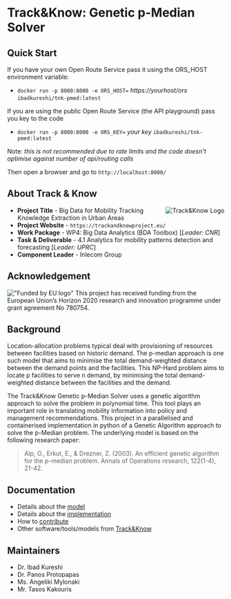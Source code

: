 # Track&Know: Genetic p-Median Solver

## Quick Start

If you have your own Open Route Service pass it using the ORS_HOST environment variable:

* `docker run -p 8000:8000 -e ORS_HOST=` *https://yourhost/ors*  `ibadkureshi/tnk-pmed:latest`

If you are using the public Open Route Service (the API playground) pass you key to the code

* `docker run -p 8000:8000 -e ORS_KEY=` *your key*  `ibadkureshi/tnk-pmed:latest`

Note: *this is not recommended due to rate limits and the code doesn't optimise against number of api/routing calls*

Then open a browser and go to `http://localhost:8000/`

## About Track & Know

<img src="https://github.com/ibadkureshi/tnk-locationallocation/blob/master/docs/images/proj-logo.png?raw=true" align="right" alt="Track&Know Logo" >

* **Project Title** - Big Data for Mobility Tracking Knowledge Extraction in Urban Areas
* **Project Website** - `https://trackandknowproject.eu/`
* **Work Package** - WP4: Big Data Analytics (BDA Toolbox) [*Leader: CNR*]
* **Task & Deliverable** - 4.1 Analytics for mobility patterns detection and forecasting [*Leader: UPRC*]
* **Component Leader** - Inlecom Group

## Acknowledgement

!["Funded by EU logo"](https://github.com/ibadkureshi/tnk-locationallocation/raw/master/docs/images/EU-H2020.jpg "Funded by EU H2020") This project has received funding from the European Union’s Horizon 2020 research and innovation programme under grant agreement No 780754.

## Background

Location-allocation problems typical deal with provisioning of resources between facilities based on historic demand. The p-median approach is one such model that aims to minimise the total demand-weighted distance between the demand points and the facilities. This NP-Hard problem aims to locate p facilities to serve n demand, by minimising the total demand-weighted distance between the facilities and the demand.

The Track&Know Genetic p-Median Solver uses a genetic algorithm approach to solve the problem in polynomial time. This tool plays an important role in translating mobility information into policy and management recommendations. This project in a parallelised and containerised implementation in python of a Genetic Algorithm approach to solve the p-Median problem. The underlying model is based on the following research paper:

> Alp, O., Erkut, E., & Drezner, Z. (2003). An efficient genetic algorithm for the p-median problem. Annals of Operations research, 122(1-4), 21-42.

## Documentation

* Details about the [model](./docs/model.md)
* Details about the [implementation](./docs/imple.md)
* How to [contribute](./CONTRIB)
* Other software/tools/models from [Track&Know](https://trackandknowproject.eu)

## Maintainers

* Dr. Ibad Kureshi
* Dr. Panos Protopapas
* Ms. Angeliki Mylonaki
* Mr. Tasos Kakouris